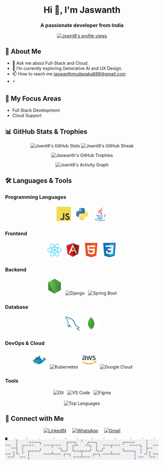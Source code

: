 <h1 align="center">Hi 👋, I'm Jaswanth</h1>
<h3 align="center">A passionate developer from India</h3>

<p align="center">
  <a href="https://komarev.com/ghpvc/?username=Jswnt8">
    <img src="https://komarev.com/ghpvc/?username=Jswnt8&label=Profile%20views&color=00FFFF&style=flat-square" alt="Jswnt8's profile views" />
  </a>
</p>

## 📌 About Me
- 💬 Ask me about Full-Stack and Cloud.
- 🌱 I’m currently exploring Generative AI and UX Design.
- 📫 How to reach me jaswanthmudapaka888@gmail.com
- ⚡


## 🧠 My Focus Areas
- Full Stack Development
- Cloud Support


## 📊 GitHub Stats & Trophies
<p align="center">
  <img src="https://github-readme-stats.vercel.app/api?username=Jswnt8&show_icons=true&theme=tokyonight&hide_border=true&count_private=true&cache_seconds=86400" alt="Jswnt8's GitHub Stats" width="49%" />
  <img src="https://streak-stats.demolab.com/?user=Jswnt8&theme=tokyonight&hide_border=true&cache_seconds=86400" alt="Jswnt8's GitHub Streak" width="49%" />
</p>
<p align="center">
  <img src="https://github-profile-trophy.vercel.app/?username=Jswnt8&theme=tokyonight&no-frame=true&no-bg=true&margin-w=4&cache_seconds=86400" alt="Jaswanth's GitHub Trophies" />
</p>
<p align="center">
  <img height="280em" src="https://github-readme-activity-graph.vercel.app/graph?username=Jswnt8&theme=tokyonight&radius=10" alt="Jswnt8's Activity Graph" />
</p>


## 🛠️ Languages & Tools

### Programming Languages
<p align="center"><img src="https://raw.githubusercontent.com/devicons/devicon/master/icons/javascript/javascript-original.svg" alt="JavaScript" width="48" height="48" style="margin: 4px;" /> <img src="https://raw.githubusercontent.com/devicons/devicon/master/icons/python/python-original.svg" alt="Python" width="48" height="48" style="margin: 4px;" /> <img src="https://raw.githubusercontent.com/devicons/devicon/master/icons/java/java-original.svg" alt="Java" width="48" height="48" style="margin: 4px;" /></p>

### Frontend
<p align="center"><img src="https://raw.githubusercontent.com/devicons/devicon/master/icons/react/react-original.svg" alt="React" width="48" height="48" style="margin: 4px;" /> <img src="https://raw.githubusercontent.com/devicons/devicon/master/icons/angularjs/angularjs-original.svg" alt="Angular" width="48" height="48" style="margin: 4px;" /> <img src="https://raw.githubusercontent.com/devicons/devicon/master/icons/html5/html5-original.svg" alt="HTML5" width="48" height="48" style="margin: 4px;" /> <img src="https://raw.githubusercontent.com/devicons/devicon/master/icons/css3/css3-original.svg" alt="CSS3" width="48" height="48" style="margin: 4px;" /></p>

### Backend
<p align="center"><img src="https://raw.githubusercontent.com/devicons/devicon/master/icons/nodejs/nodejs-original.svg" alt="Node.js" width="48" height="48" style="margin: 4px;" /> <img src="https://cdn.worldvectorlogo.com/logos/django.svg" alt="Django" width="48" height="48" style="margin: 4px;" /> <img src="https://www.vectorlogo.zone/logos/springio/springio-icon.svg" alt="Spring Boot" width="48" height="48" style="margin: 4px;" /></p>

### Database
<p align="center"><img src="https://raw.githubusercontent.com/devicons/devicon/master/icons/mysql/mysql-original.svg" alt="MySQL" width="48" height="48" style="margin: 4px;" /> <img src="https://raw.githubusercontent.com/devicons/devicon/master/icons/mongodb/mongodb-original.svg" alt="MongoDB" width="48" height="48" style="margin: 4px;" /></p>

### DevOps & Cloud
<p align="center"><img src="https://raw.githubusercontent.com/devicons/devicon/master/icons/docker/docker-original.svg" alt="Docker" width="48" height="48" style="margin: 4px;" /> <img src="https://www.vectorlogo.zone/logos/kubernetes/kubernetes-icon.svg" alt="Kubernetes" width="48" height="48" style="margin: 4px;" /> <img src="https://raw.githubusercontent.com/devicons/devicon/master/icons/amazonwebservices/amazonwebservices-original.svg" alt="AWS" width="48" height="48" style="margin: 4px;" /> <img src="https://www.vectorlogo.zone/logos/google_cloud/google_cloud-icon.svg" alt="Google Cloud" width="48" height="48" style="margin: 4px;" /></p>

### Tools
<p align="center"><img src="https://www.vectorlogo.zone/logos/git-scm/git-scm-icon.svg" alt="Git" width="48" height="48" style="margin: 4px;" /> <img src="https://www.vectorlogo.zone/logos/visualstudio_code/visualstudio_code-icon.svg" alt="VS Code" width="48" height="48" style="margin: 4px;" /> <img src="https://www.vectorlogo.zone/logos/figma/figma-icon.svg" alt="Figma" width="48" height="48" style="margin: 4px;" /></p>

<p align="center">
  <img src="https://github-readme-stats.vercel.app/api/top-langs/?username=Jswnt8&layout=compact&theme=tokyonight&hide_border=true&langs_count=10&cache_seconds=86400" alt="Top Languages" />
</p>

## 🔗 Connect with Me
<p align="center"><a href="https://www.linkedin.com/in/jaswanth-mudapaka/" target="_blank"><img src="https://raw.githubusercontent.com/gauravghongde/social-icons/9d939e1c5b7ea4a24ac39c3e4631970c0aa1b920/SVG/Color/LinkedIN.svg" alt="LinkedIN" width="40" height="40" style="margin: 0 8px;"/></a> <a href="https://wa.me/916301247723" target="_blank"><img src="https://raw.githubusercontent.com/gauravghongde/social-icons/9d939e1c5b7ea4a24ac39c3e4631970c0aa1b920/SVG/Color/WhatsApp.svg" alt="WhatsApp" width="40" height="40" style="margin: 0 8px;"/></a> <a href="mailto:jaswanthmudapaka888@gmail.com" target="_blank"><img src="https://raw.githubusercontent.com/gauravghongde/social-icons/9d939e1c5b7ea4a24ac39c3e4631970c0aa1b920/SVG/Color/Gmail.svg" alt="Gmail" width="40" height="40" style="margin: 0 8px;"/></a></p>

<picture>
  <source media="(prefers-color-scheme: dark)" srcset="https://raw.githubusercontent.com/abozanona/abozanona/output/pacman-contribution-graph-dark.svg">
  <source media="(prefers-color-scheme: light)" srcset="https://raw.githubusercontent.com/abozanona/abozanona/output/pacman-contribution-graph.svg">
  <img alt="pacman contribution graph" src="https://raw.githubusercontent.com/abozanona/abozanona/output/pacman-contribution-graph.svg">
</picture>

